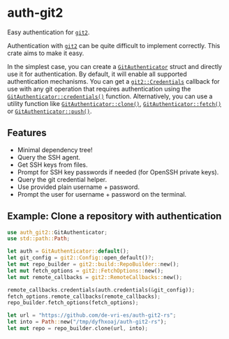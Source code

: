 # auth-git2

Easy authentication for [`git2`].

Authentication with [`git2`] can be quite difficult to implement correctly.
This crate aims to make it easy.

In the simplest case, you can create a [`GitAuthenticator`] struct and directly use it for authentication.
By default, it will enable all supported authentication mechanisms.
You can get a [`git2::Credentials`] callback for use with any git operation that requires authentication using the [`GitAuthenticator::credentials()`] function.
Alternatively, you can use a utility function like [`GitAuthenticator::clone()`], [`GitAuthenticator::fetch()`] or [`GitAuthenticator::push()`].

## Features

* Minimal dependency tree!
* Query the SSH agent.
* Get SSH keys from files.
* Prompt for SSH key passwords if needed (for OpenSSH private keys).
* Query the git credential helper.
* Use provided plain username + password.
* Prompt the user for username + password on the terminal.

## Example: Clone a repository with authentication
```rust
use auth_git2::GitAuthenticator;
use std::path::Path;

let auth = GitAuthenticator::default();
let git_config = git2::Config::open_default()?;
let mut repo_builder = git2::build::RepoBuilder::new();
let mut fetch_options = git2::FetchOptions::new();
let mut remote_callbacks = git2::RemoteCallbacks::new();

remote_callbacks.credentials(auth.credentials(&git_config));
fetch_options.remote_callbacks(remote_callbacks);
repo_builder.fetch_options(fetch_options);

let url = "https://github.com/de-vri-es/auth-git2-rs";
let into = Path::new("/tmp/dyfhxoaj/auth-git2-rs");
let mut repo = repo_builder.clone(url, into);
```

[`git2`]: https://docs.rs/git2
[`GitAuthenticator`]: https://docs.rs/auth-git2/latest/git2_auth/struct.GitAuthenticator.html
[`git2::Credentials`]: https://docs.rs/git2/latest/git2/type.Credentials.html
[`GitAuthenticator::credentials()`]: https://docs.rs/auth-git2/latest/git2_auth/struct.GitAuthenticator.html#method.credentials
[`GitAuthenticator::clone()`]: https://docs.rs/auth-git2/latest/git2_auth/struct.GitAuthenticator.html#method.clone
[`GitAuthenticator::fetch()`]: https://docs.rs/auth-git2/latest/git2_auth/struct.GitAuthenticator.html#method.fetch
[`GitAuthenticator::push()`]: https://docs.rs/auth-git2/latest/git2_auth/struct.GitAuthenticator.html#method.push
